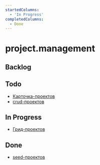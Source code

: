 ```yaml
---
startedColumns:
  - 'In Progress'
completedColumns:
  - Done
---
```


# project.management

## Backlog

## Todo

- [Карточка-проектов](tasks/Карточка-проектов.md)
- [crud-проектов](tasks/crud-проектов.md)

## In Progress

- [Грид-проектов](tasks/Грид-проектов.md)

## Done

- [seed-проектов](tasks/seed-проектов.md)
